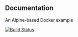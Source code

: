 ## Documentation

An Alpine-based Docker example

[![Build Status](http://ip10-0-0-3-cjj43mh79sugqdpn14ug-8080.direct.docker.labs.eazytraining.fr/job/pipeline/badge/icon)](http://ip10-0-0-3-cjj43mh79sugqdpn14ug-8080.direct.docker.labs.eazytraining.fr/job/pipeline/)